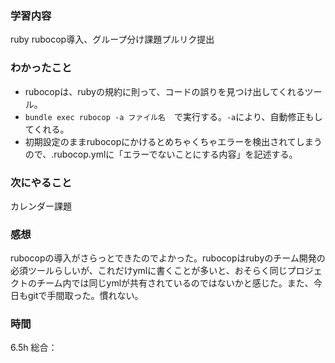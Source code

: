 ### 学習内容
ruby rubocop導入、グループ分け課題プルリク提出
### わかったこと
- rubocopは、rubyの規約に則って、コードの誤りを見つけ出してくれるツール。
- `bundle exec rubocop -a ファイル名`　で実行する。`-a`により、自動修正もしてくれる。
- 初期設定のままrubocopにかけるとめちゃくちゃエラーを検出されてしまうので、.rubocop.ymlに「エラーでないことにする内容」を記述する。
### 次にやること
カレンダー課題
### 感想
rubocopの導入がさらっとできたのでよかった。rubocopはrubyのチーム開発の必須ツールらしいが、これだけymlに書くことが多いと、おそらく同じプロジェクトのチーム内では同じymlが共有されているのではないかと感じた。また、今日もgitで手間取った。慣れない。
### 時間
6.5h
総合：
